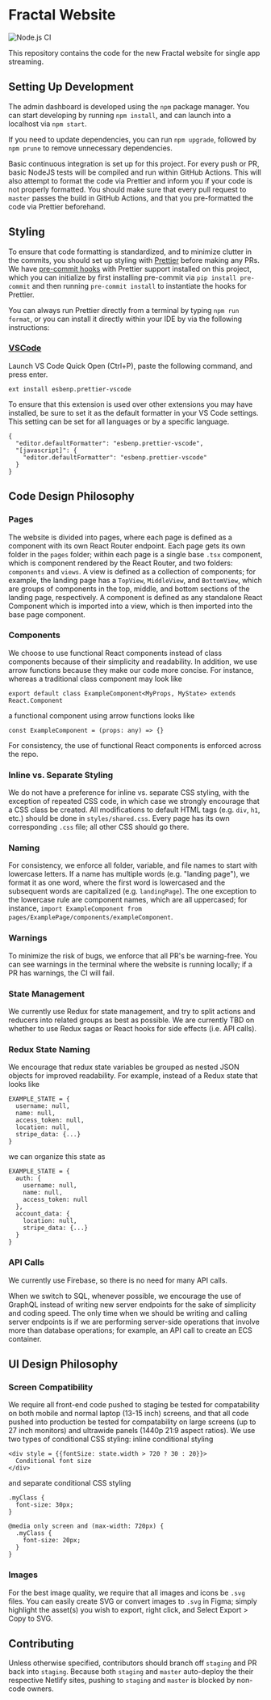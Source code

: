 # Fractal Website

![Node.js CI](https://github.com/fractalcomputers/website/workflows/Node.js%20CI/badge.svg)

This repository contains the code for the new Fractal website for single app streaming.

## Setting Up Development

The admin dashboard is developed using the `npm` package manager. You can start developing by running `npm install`, and can launch into a localhost via `npm start`.

If you need to update dependencies, you can run `npm upgrade`, followed by `npm prune` to remove unnecessary dependencies.

Basic continuous integration is set up for this project. For every push or PR, basic NodeJS tests will be compiled and run within GitHub Actions. This will also attempt to format the code via Prettier and inform you if your code is not properly formatted. You should make sure that every pull request to `master` passes the build in GitHub Actions, and that you pre-formatted the code via Prettier beforehand.

## Styling

To ensure that code formatting is standardized, and to minimize clutter in the commits, you should set up styling with [Prettier](https://prettier.io/) before making any PRs. We have [pre-commit hooks](https://pre-commit.com/) with Prettier support installed on this project, which you can initialize by first installing pre-commit via `pip install pre-commit` and then running `pre-commit install` to instantiate the hooks for Prettier.

You can always run Prettier directly from a terminal by typing `npm run format`, or you can install it directly within your IDE by via the following instructions:

### [VSCode](https://marketplace.visualstudio.com/items?itemName=esbenp.prettier-vscode)

Launch VS Code Quick Open (Ctrl+P), paste the following command, and press enter.

```
ext install esbenp.prettier-vscode
```

To ensure that this extension is used over other extensions you may have installed, be sure to set it as the default formatter in your VS Code settings. This setting can be set for all languages or by a specific language.

```
{
  "editor.defaultFormatter": "esbenp.prettier-vscode",
  "[javascript]": {
    "editor.defaultFormatter": "esbenp.prettier-vscode"
  }
}
```

## Code Design Philosophy

### Pages

The website is divided into pages, where each page is defined as a component with its own React Router endpoint. Each page gets its own folder in the `pages` folder; within each page is a single base `.tsx` component, which is component rendered by the React Router, and two folders: `components` and `views`. A view is defined as a collection of components; for example, the landing page has a `TopView`, `MiddleView`, and `BottomView`, which are groups of components in the top, middle, and bottom sections of the landing page, respectively. A component is defined as any standalone React Component which is imported into a view, which is then imported into the base page component.

### Components

We choose to use functional React components instead of class components because of their simplicity and readability. In addition, we use arrow functions because they make our code more concise. For instance, whereas a traditional class component may look like 

```
export default class ExampleComponent<MyProps, MyState> extends React.Component
```

a functional component using arrow functions looks like

```
const ExampleComponent = (props: any) => {}
```

For consistency, the use of functional React components is enforced across the repo.

### Inline vs. Separate Styling

We do not have a preference for inline vs. separate CSS styling, with the exception of repeated CSS code, in which case we strongly encourage that a CSS class be created. All modifications to default HTML tags (e.g. `div`, `h1`, etc.) should be done in `styles/shared.css`. Every page has its own corresponding `.css` file; all other CSS should go there.

### Naming

For consistency, we enforce all folder, variable, and file names to start with lowercase letters. If a name has multiple words (e.g. "landing page"), we format it as one word, where the first word is lowercased and the subsequent words are capitalized (e.g. `landingPage`). The one exception to the lowercase rule are component names, which are all uppercased; for instance, `import ExampleComponent from pages/ExamplePage/components/exampleComponent`.

### Warnings

To minimize the risk of bugs, we enforce that all PR's be warning-free. You can see warnings in the terminal where the website is running locally; if a PR has warnings, the CI will fail.

### State Management

We currently use Redux for state management, and try to split actions and reducers into related groups as best as possible. We are currently TBD on whether to use Redux sagas or React hooks for side effects (i.e. API calls).

### Redux State Naming

We encourage that redux state variables be grouped as nested JSON objects for improved readability. For example, instead of a Redux state that looks like 

```
EXAMPLE_STATE = {
  username: null,
  name: null,
  access_token: null,
  location: null,
  stripe_data: {...}
}
```

we can organize this state as

```
EXAMPLE_STATE = {
  auth: {
    username: null,
    name: null,
    access_token: null
  },
  account_data: {
    location: null,
    stripe_data: {...}
  }
}
```

### API Calls

We currently use Firebase, so there is no need for many API calls.

When we switch to SQL, whenever possible, we encourage the use of GraphQL instead of writing new server endpoints for the sake of simplicity and coding speed. The only time when we should be writing and calling server endpoints is if we are performing server-side operations that involve more than database operations; for example, an API call to create an ECS container.

## UI Design Philosophy

### Screen Compatibility

We require all front-end code pushed to staging be tested for compatability on both mobile and normal laptop (13-15 inch) screens, and that all code pushed into production be tested for compatability on large screens (up to 27 inch monitors) and ultrawide panels (1440p 21:9 aspect ratios). We use two types of conditional CSS styling: inline conditional styling

```
<div style = {{fontSize: state.width > 720 ? 30 : 20}}>
  Conditional font size
</div>
```

and separate conditional CSS styling

```
.myClass {
  font-size: 30px;
}

@media only screen and (max-width: 720px) {
  .myClass {
    font-size: 20px;
  }
}
```

### Images

For the best image quality, we require that all images and icons be `.svg` files. You can easily create SVG or convert images to `.svg` in Figma; simply highlight the asset(s) you wish to export, right click, and Select Export > Copy to SVG.

## Contributing

Unless otherwise specified, contributors should branch off `staging` and PR back into `staging`. Because both `staging` and `master` auto-deploy the their respective Netlify sites, pushing to `staging` and `master` is blocked by non-code owners.
